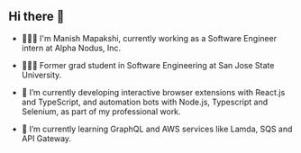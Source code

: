 ## Hi there 👋

- 👨🏽‍💻 I'm Manish Mapakshi, currently working as a Software Engineer intern at Alpha Nodus, Inc.
  
- 👨🏽‍🎓 Former grad student in Software Engineering at San Jose State University.
  
- 🔭 I’m currently developing interactive browser extensions with React.js and TypeScript, and automation bots with Node.js, Typescript and Selenium, as part of my professional work.
  
- 🌱 I’m currently learning GraphQL and AWS services like Lamda, SQS and API Gateway.

<!--
**manishm96/manishm96** is a ✨ _special_ ✨ repository because its `README.md` (this file) appears on your GitHub profile.

Here are some ideas to get you started:

- 👯 I’m looking to collaborate on ...
- 🤔 I’m looking for help with ...
- 💬 Ask me about ...
- 📫 How to reach me: ...
- 😄 Pronouns: ...
- ⚡ Fun fact: ...
-->
